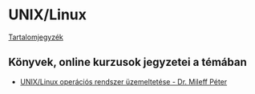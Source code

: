# UNIX/Linux

[Tartalomjegyzék](../index.md)

## Könyvek, online kurzusok jegyzetei a témában

* [UNIX/Linux operációs rendszer üzemeltetése - Dr. Mileff Péter](UNIX-Mileff_Peter-ME/readme.md)